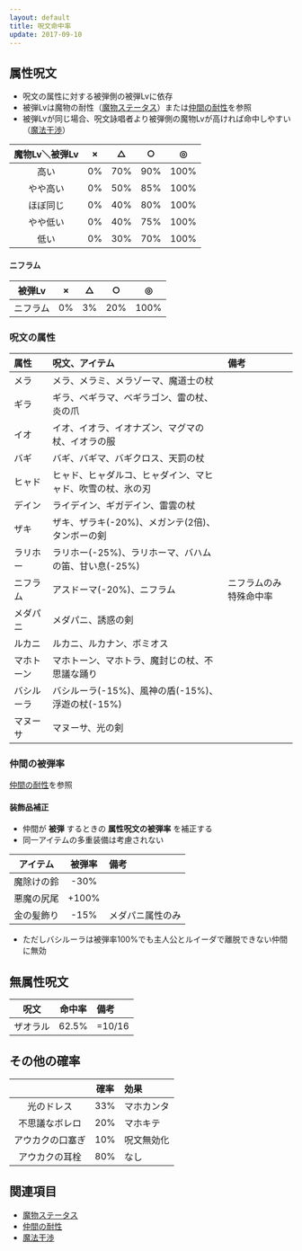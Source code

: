 ```yaml
---
layout: default
title: 呪文命中率
update: 2017-09-10
---
```



## 属性呪文

* 呪文の属性に対する被弾側の被弾Lvに依存
* 被弾Lvは魔物の耐性（[魔物ステータス](https://drive.google.com/open?id=18jNK8kaJeE15HNrA6mdT89VcrGiCK6e4yhYCkNYLIgs)）または[仲間の耐性](https://docs.google.com/spreadsheets/d/1CGquBE6P_B38foOpCEYHw3Cu9M-7ZAFH61pXtOd_PCM/pubhtml?gid=1172951806&amp;single=true&amp;widget=true&amp;headers=false)を参照
* 被弾Lvが同じ場合、呪文詠唱者より被弾側の魔物Lvが高ければ命中しやすい（[魔法干渉](monster_lv)）

| 魔物Lv＼被弾Lv | × | △  | ○  |  ◎  |
|:--------------:|:--:|:---:|:---:|:----:|
| 高い           | 0% | 70% | 90% | 100% |
| やや高い       | 0% | 50% | 85% | 100% |
| ほぼ同じ       | 0% | 40% | 80% | 100% |
| やや低い       | 0% | 40% | 75% | 100% |
| 低い           | 0% | 30% | 70% | 100% |

#### ニフラム

| 被弾Lv         | × | △  | ○  |  ◎  |
|:--------------:|:--:|:---:|:---:|:----:|
| ニフラム       | 0% |  3% | 20% | 100% |

### 呪文の属性

| 属性       | 呪文、アイテム                                             | 備考                   |
|:-----------|:-----------------------------------------------------------|:-----------------------|
| メラ       | メラ、メラミ、メラゾーマ、魔道士の杖                       |                        |
| ギラ       | ギラ、ベギラマ、ベギラゴン、雷の杖、炎の爪                 |                        |
| イオ       | イオ、イオラ、イオナズン、マグマの杖、イオラの服           |                        |
| バギ       | バギ、バギマ、バギクロス、天罰の杖                         |                        |
| ヒャド     | ヒャド、ヒャダルコ、ヒャダイン、マヒャド、吹雪の杖、氷の刃 |                        |
| デイン     | ライデイン、ギガデイン、雷雲の杖                           |                        |
| ザキ       | ザキ、ザラキ(-20%)、メガンテ(2倍)、タンボーの剣            |                        |
| ラリホー   | ラリホー(-25%)、ラリホーマ、バハムの笛、甘い息(-25%)       |                        |
| ニフラム   | アスドーマ(-20%)、ニフラム                                 | ニフラムのみ特殊命中率 |
| メダパニ   | メダパニ、誘惑の剣                                         |                        |
| ルカニ     | ルカニ、ルカナン、ボミオス                                 |                        |
| マホトーン | マホトーン、マホトラ、魔封じの杖、不思議な踊り             |                        |
| バシルーラ | バシルーラ(-15%)、風神の盾(-15%)、浮遊の杖(-15%)           |                        |
| マヌーサ   | マヌーサ、光の剣                                           |                        |

### 仲間の被弾率

[仲間の耐性](https://docs.google.com/spreadsheets/d/1CGquBE6P_B38foOpCEYHw3Cu9M-7ZAFH61pXtOd_PCM/pubhtml?gid=1172951806&amp;single=true&amp;widget=true&amp;headers=false)を参照

#### 装飾品補正

* 仲間が __被弾__ するときの __属性呪文の被弾率__ を補正する
* 同一アイテムの多重装備は考慮されない

| アイテム   | 被弾率 | 備考             |
|:----------:|:------:|:-----------------|
| 魔除けの鈴 |  -30%  |                  |
| 悪魔の尻尾 | +100%  |                  |
| 金の髪飾り |  -15%  | メダパニ属性のみ |

* ただしバシルーラは被弾率100%でも主人公とルイーダで離脱できない仲間に無効


## 無属性呪文

| 呪文     | 命中率 | 備考   |
|:--------:|:------:|:-------|
| ザオラル |  62.5% | =10/16 |


## その他の確率

|                  | 確率 | 効果       |
|:----------------:|:----:|:-----------|
| 光のドレス       |  33% | マホカンタ |
| 不思議なボレロ   |  20% | マホキテ   |
| アウカクの口塞ぎ |  10% | 呪文無効化 |
| アウカクの耳栓   |  80% | なし       |


## 関連項目

* [魔物ステータス](https://drive.google.com/open?id=18jNK8kaJeE15HNrA6mdT89VcrGiCK6e4yhYCkNYLIgs)
* [仲間の耐性](https://docs.google.com/spreadsheets/d/1CGquBE6P_B38foOpCEYHw3Cu9M-7ZAFH61pXtOd_PCM/pubhtml?gid=1172951806&amp;single=true&amp;widget=true&amp;headers=false)
* [魔法干渉](monster_lv)
